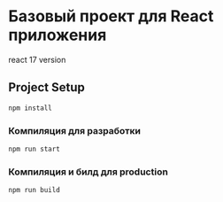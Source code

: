 # Базовый проект для React приложения

react 17 version

## Project Setup

```sh
npm install
```

### Компиляция для разработки

```sh
npm run start
```

### Компиляция и билд для production

```sh
npm run build
```
